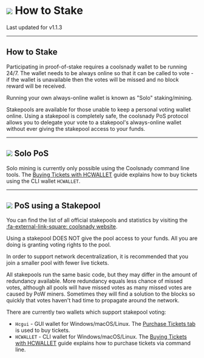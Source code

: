 # <img class="dcr-icon" src="/img/dcr-icons/QuestionTicket.svg" /> How to Stake

Last updated for v1.1.3

---

## How to Stake

Participating in proof-of-stake requires a coolsnady wallet to be running 24/7. The wallet needs to be always online so that it can be called to vote - if the wallet is unavailable then the votes will be missed and no block reward will be received.

Running your own always-online wallet is known as "Solo" staking/mining.

Stakepools are available for those unable to keep a personal voting wallet online. Using a stakepool is completely safe, the coolsnady PoS protocol allows you to delegate your vote to a stakepool's always-online wallet without ever giving the stakepool access to your funds.

---

## <img class="dcr-icon" src="/img/dcr-icons/Solo.svg" /> Solo PoS

Solo mining is currently only possible using the Coolsnady command line tools. The [Buying Tickets with HCWALLET](/getting-started/user-guides/dcrwallet-tickets.md) guide explains how to buy tickets using the CLI wallet `HCWALLET`.

---

## <img class="dcr-icon" src="/img/dcr-icons/Pool.svg" /> PoS using a Stakepool

You can find the list of all official stakepools and statistics by visiting the
[:fa-external-link-square: coolsnady website](https://coolsnady.org/stakepools/).

Using a stakepool DOES NOT give the pool access to your funds. All you are doing is granting voting rights to the pool.

In order to support network decentralization, it is recommended that you join a smaller pool with fewer live tickets.

All stakepools run the same basic code, but they may differ in the amount of redundancy available.
More redundancy equals less chance of missed votes, although all pools will have missed votes as many missed votes are caused by PoW miners.
Sometimes they will find a solution to the blocks so quickly that votes haven't had time to propagate around the network.

There are currently two wallets which support stakepool voting:

- `Hcgui` - GUI wallet for Windows/macOS/Linux. The [Purchase Tickets tab](/getting-started/user-guides/using-decrediton.md#tickets) is used to buy tickets.
- `HCWALLET` - CLI wallet for Windows/macOS/Linux. The [Buying Tickets with HCWALLET](/getting-started/user-guides/dcrwallet-tickets.md) guide explains how to purchase tickets via command line.
